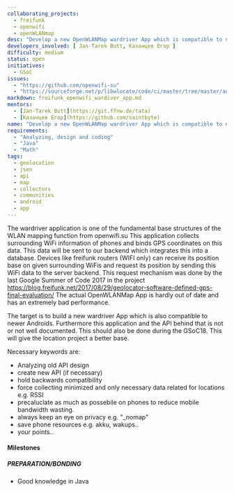 ```yaml
---
collaborating_projects:
  - freifunk
  - openwifi
  - openWLANmap
desc: "Develop a new OpenWLANMap wardriver App which is compatible to newer Androids"
developers_involved: [ Jan-Tarek Butt, Казанцев Егор ]
difficulty: medium
status: open
initiatives:
  - GSoC
issues:
  - "https://github.com/openwifi-su"
  - "https://sourceforge.net/p/libwlocate/code/ci/master/tree/master/android/"
markdown: freifunk_openwifi_wardiver_app.md
mentors:
  - [Jan-Tarek Butt](https://git.ffnw.de/tata)
  - [Казанцев Егор](https://github.com/saintbyte)
name: "Develop a new OpenWLANMap wardriver App which is compatible to newer Androids"
requirements:
  - "Analyzing, design and coding"
  - "Java"
  - "Math"
tags:
  - geolocation
  - json
  - api
  - map
  - collectors
  - communities
  - android
  - app
---
```


The wardriver application is one of the fundamental base structures of the WLAN mapping function from openwifi.su
This application collects surrounding WiFi information of phones and binds GPS coordinates on this data. This data will be
sent to our backend which integrates this into a database. Devices like freifunk routers (WIFI only) can receive its position base on
given surrounding  WiFis and request its position by sending this WiFi data to the server backend. This request mechanism was done by the last Google Summer of Code 2017
in the project https://blog.freifunk.net/2017/08/29/geolocator-software-defined-gps-final-evaluation/
The actual OpenWLANMap App is hardly out of date and has an extremely bad performance.

The target is to build a new wardriver App which is also compatible to newer Androids. Furthermore this application and the API behind that is not or not well documented. This should also be done during the GSoC18. This will give the location project a better base.

Necessary keywords are:

* Analyzing old API design
* create new API (if necessary)
* hold backwards compatibility
* force collecting minimized and only necessary data related for locations e.g. RSSI
* precaluclate as much as possebile on phones to reduce mobile bandwidth wasting.
* always keep an eye on privacy e.g. "_nomap"
* save phone resources e.g. akku, wakups..
* your points..

#### Milestones

##### PREPARATION/BONDING

- Good knowledge in Java
